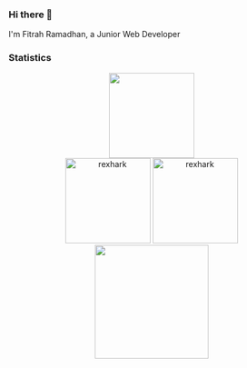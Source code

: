 ### Hi there 👋
I'm Fitrah Ramadhan, a Junior Web Developer

### Statistics
<div align="center">
<!--   <img src="https://komarev.com/ghpvc/?username=rexhark&color=lightgrey&style=flat-square" /> -->
  <div style="markdown-1">
    <img height="150" src="https://github-readme-streak-stats.herokuapp.com/?user=rexhark&theme=transparent" />
  <div>
  <div>
    <img height="150" src="https://github-readme-stats.vercel.app/api?username=rexhark&hide=stars&layout=compact&theme=transparent&show_icons=true" alt="rexhark" />
    <img height="150" src="https://github-readme-stats.vercel.app/api/top-langs?username=rexhark&show_icons=true&layout=compact&theme=transparent" alt="rexhark" />
  </div>
  <div>
    <img height="200" src="https://github-readme-stats.vercel.app/api/wakatime?username=rexhark&layout=compactk&theme=transparent&langs_count=5&custom_title=WakaTime+Stats+(Top+5+Languages)" />
  </div>
</div>



<!--
**Rexhark/Rexhark** is a ✨ _special_ ✨ repository because its `README.md` (this file) appears on your GitHub profile.
  <img height="137.5" src="https://github-readme-stats.vercel.app/api/wakatime?username=rexhark&layout=compact&theme=transparent" alt="rexhark" />  
Here are some ideas to get you started:

- 🔭 I’m currently working on ...
- 🌱 I’m currently learning ...
- 👯 I’m looking to collaborate on ...
- 🤔 I’m looking for help with ...
- 💬 Ask me about ...
- 📫 How to reach me: ...
- 😄 Pronouns: ...
- ⚡ Fun fact: ...
-->
